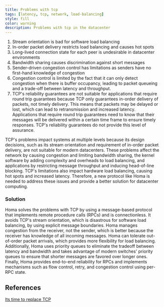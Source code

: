 ```yaml
---
title: Problems with tcp
tags: [latency, tcp, network, load-balancing]
style: fill
color: warning
description: Problems with tcp in the datacenter
---
```


1. Stream orientation is bad for software load balancing
2. In-order packet delivery restricts load balancing and causes hot spots
3. Long-lived connection state for each peer is undesirable in datacenter environments
4. Bandwidth sharing causes discrimination against short messages
5. Sender-driven congestion control has limitations as senders have no first-hand knowledge of congestion
6. Congestion control is limited by the fact that it can only detect congestion when there is buffer occupancy, leading to packet queueing and a trade-off between latency and throughput.
7.  TCP's reliability guarantees are not suitable for applications that require round trip guarantees because TCP only guarantees in-order delivery of packets, not timely delivery. This means that packets may be delayed or lost, which can lead to retransmission and increased latency. Applications that require round trip guarantees need to know that their messages will be delivered within a certain time frame to ensure timely responses. TCP's reliability guarantees do not provide this level of assurance.

TCP's problems impact systems at multiple levels because its design decisions, such as its stream orientation and requirement of in-order packet delivery, are not suitable for modern datacenters. These problems affect the network by causing congestion and limiting bandwidth sharing, the kernel software by adding complexity and overheads to load balancing, and applications by restricting message throughput and inducing head-of-line blocking. TCP's limitations also impact hardware load balancing, causing hot spots and increased latency. Therefore, a new protocol like Homa is needed to address these issues and provide a better solution for datacenter computing.

### Solution
Homa solves the problems with TCP by using a message-based protocol that implements remote procedure calls (RPCs) and is connectionless. It avoids TCP's stream orientation, which is disastrous for software load balancing, by using explicit message boundaries. Homa manages congestion from the receiver, not the sender, which is better because the receiver has knowledge of all incoming messages. Homa can tolerate out-of-order packet arrivals, which provides more flexibility for load balancing. Additionally, Homa uses priority queues to eliminate the tradeoff between latency and bandwidth and takes advantage of modern switches' priority queues to ensure that shorter messages are favored over longer ones. Finally, Homa provides end-to-end reliability for RPCs and implements mechanisms such as flow control, retry, and congestion control using per-RPC state.


## References
[Its time to replace TCP](https://arxiv.org/abs/2210.00714)
